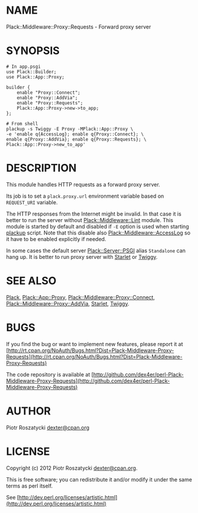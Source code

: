 # NAME

Plack::Middleware::Proxy::Requests - Forward proxy server

# SYNOPSIS

    # In app.psgi
    use Plack::Builder;
    use Plack::App::Proxy;

    builder {
        enable "Proxy::Connect";
        enable "Proxy::AddVia";
        enable "Proxy::Requests";
        Plack::App::Proxy->new->to_app;
    };

    # From shell
    plackup -s Twiggy -E Proxy -MPlack::App::Proxy \
    -e 'enable q{AccessLog}; enable q{Proxy::Connect}; \
    enable q{Proxy::AddVia}; enable q{Proxy::Requests}; \
    Plack::App::Proxy->new_to_app'

# DESCRIPTION

This module handles HTTP requests as a forward proxy server.

Its job is to set a `plack.proxy.url` environment variable based on
`REQUEST_URI` variable.

The HTTP responses from the Internet might be invalid. In that case it is
better to run the server without [Plack::Middleware::Lint](http://search.cpan.org/perldoc?Plack::Middleware::Lint) module. This
module is started by default and disabled if `-E` option is used when
starting [plackup](http://search.cpan.org/perldoc?plackup) script. Note that this disable also
[Plack::Middleware::AccessLog](http://search.cpan.org/perldoc?Plack::Middleware::AccessLog) so it have to be enabled explicitly if needed.

In some cases the default server [Plack::Server::PSGI](http://search.cpan.org/perldoc?Plack::Server::PSGI) alias `Standalone`
can hang up. It is better to run proxy server with [Starlet](http://search.cpan.org/perldoc?Starlet) or [Twiggy](http://search.cpan.org/perldoc?Twiggy).

# SEE ALSO

[Plack](http://search.cpan.org/perldoc?Plack), [Plack::App::Proxy](http://search.cpan.org/perldoc?Plack::App::Proxy), [Plack::Middleware::Proxy::Connect](http://search.cpan.org/perldoc?Plack::Middleware::Proxy::Connect),
[Plack::Middleware::Proxy::AddVia](http://search.cpan.org/perldoc?Plack::Middleware::Proxy::AddVia), [Starlet](http://search.cpan.org/perldoc?Starlet), [Twiggy](http://search.cpan.org/perldoc?Twiggy).

# BUGS

If you find the bug or want to implement new features, please report it at
[http://rt.cpan.org/NoAuth/Bugs.html?Dist=Plack-Middleware-Proxy-Requests](http://rt.cpan.org/NoAuth/Bugs.html?Dist=Plack-Middleware-Proxy-Requests)

The code repository is available at
[http://github.com/dex4er/perl-Plack-Middleware-Proxy-Requests](http://github.com/dex4er/perl-Plack-Middleware-Proxy-Requests)

# AUTHOR

Piotr Roszatycki <dexter@cpan.org>

# LICENSE

Copyright (c) 2012 Piotr Roszatycki <dexter@cpan.org>.

This is free software; you can redistribute it and/or modify it under
the same terms as perl itself.

See [http://dev.perl.org/licenses/artistic.html](http://dev.perl.org/licenses/artistic.html)
